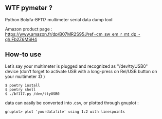 WTF pymeter ?
-------------

Python Bolyfa-BF117 multimeter serial data dump tool

Amazon product page : https://www.amazon.fr/dp/B07MR2S95J/ref=cm_sw_em_r_mt_dp_-qh.Fb2Z6MSH4

How-to use
----------

Let’s say your multimeter is plugged and recognized as "/dev/ttyUSB0" device
(don’t forget to activate USB with a long-press on Rel/USB button on your multimeter :D )

    $ poetry install
    $ poetry shell
    $ ./bf117.py /dev/ttyUSB0

data can easily be converted into .csv, or plotted through gnuplot :

    gnuplot> plot 'yourdatafile' using 1:2 with linespoints
